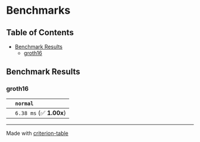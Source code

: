 # Benchmarks

## Table of Contents

- [Benchmark Results](#benchmark-results)
    - [groth16](#groth16)

## Benchmark Results

### groth16

|        | `normal`                 |
|:-------|:------------------------ |
|        | `6.38 ms` (✅ **1.00x**)  |

---
Made with [criterion-table](https://github.com/nu11ptr/criterion-table)

